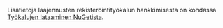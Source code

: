 Lisätietoja laajennusten rekisteröintityökalun hankkimisesta on kohdassa [Työkalujen lataaminen NuGetista](../developer/common-data-service/download-tools-nuget.md).